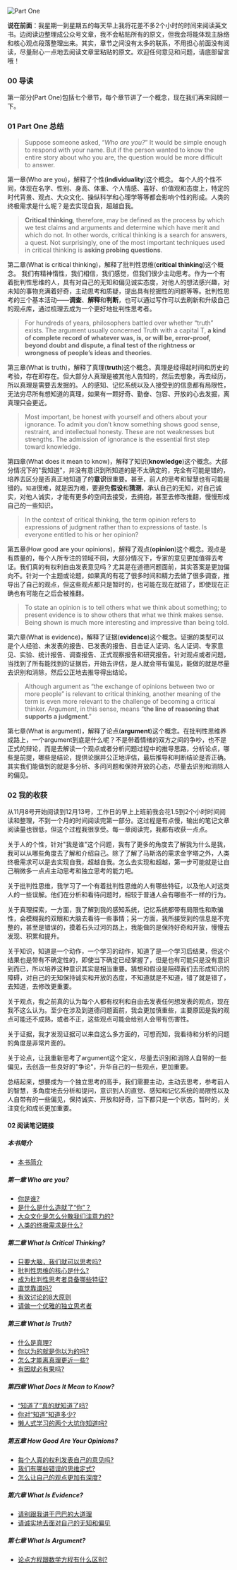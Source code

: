 ![Part One](http://q14f5e3g9.bkt.clouddn.com/Fhohq9hEYTcsPD_Mti-8tKvAoaQx)

**说在前面**：我星期一到星期五的每天早上我将花差不多2个小时的时间来阅读英文书。边阅读边整理成公众号文章，我不会粘贴所有的原文，但我会将能体现主脉络和核心观点段落整理出来。其实，章节之间没有太多的联系，不用担心前面没有阅读，尽量耐心一点地去阅读文章里粘贴的原文。欢迎任何意见和问题，请底部留言哦！

### 00 导读
第一部分(Part One)包括七个章节，每个章节讲了一个概念，现在我们再来回顾一下。

### 01 Part One 总结 
> Suppose someone asked, “*Who are you?*” It would be simple enough to respond with your name. But if the person wanted to know the entire story about who you are, the question would be more difficult to answer.

第一章(Who are you)，解释了个性(**individuality**)这个概念。
每个人的个性不同，体现在名字、性别、身高、体重、个人情感、喜好、价值观和态度上，特定的时代背景、观点、大众文化、操纵科学和心理学等等都会影响个性的形成。人类的终极需求是什么呢？是去实现自我，超越自我。

> **Critical thinking**, therefore, may be defined as the process by which we test claims and arguments and determine which have merit and which do not. In other words, critical thinking is a search for answers, a quest. Not surprisingly, one of the most important techniques used in critical thinking is **asking probing questions**. 

第二章(What is critical thinking)，解释了批判性思维(**critical thinking**)这个概念。
我们有精神惰性，我们相信，我们感觉，但我们很少主动思考。作为一个有着批判性思维的人，具有对自己的无知和偏见诚实态度，对他人的想法感兴趣，对未知的事物充满着好奇，主动思考和质疑，提出具有挖掘性的问题等等。批判性思考的三个基本活动——**调查**、**解释**和**判断**，也可以通过写作可以去刷新和升级自己的观点库，通过梳理去成为一个更好地批判性思考者。

> For hundreds of years, philosophers battled over whether “truth” exists. The argument usually concerned Truth with a capital T, **a kind of complete record of whatever was, is, or will be, error-proof, beyond doubt and dispute, a final test of the rightness or wrongness of people’s ideas and theories**.

第三章(What is truth)，解释了真理(**truth**)这个概念。真理是经得起时间和历史的考验，存在即存在。但大部分人真理是被其他人告知的，然后去想象，再去经历，所以真理是需要去发掘的。人的感知、记忆系统以及人接受到的信息都有局限性，无法穷尽所有想知道的真理，如果有一颗好奇、勤奋、包容、开放的心去发掘，离真理只会更近。

> Most important, be honest with yourself and others about your ignorance. To admit you don’t know something shows good sense, restraint, and intellectual honesty. These are not weaknesses but strengths. The admission of ignorance is the essential first step toward knowledge.

第四章(What does it mean to know)，解释了知识(**knowledge**)这个概念。大部分情况下的"我知道"，并没有意识到所知道的是不太确定的，完全有可能是错的，培养去区分是否真正地知道了的**意识**很重要。甚至，前人的思考和智慧也有可能是错的。`知道`很难，就是因为难，要避免**假设**和**猜测**，承认自己的无知，对自己诚实，对他人诚实，才能有更多的空间去接受，去拥抱，甚至去修改推翻，慢慢形成自己的一些知识。

> In the context of critical thinking, the term opinion refers to expressions of judgment rather than to expressions of taste.
> Is everyone entitled to his or her opinion? 
 
第五章(How good are your opinions)，解释了观点(**opinion**)这个概念。观点是有质量的，每个人所专注的领域不同，大部分情况下，专家的意见更加值得去考证。我们真的有权利自由发表意见吗？尤其是在道德问题面前，其实答案是更加偏向不。针对一个主题或论题，如果真的有花了很多时间和精力去做了很多调查，推导出了自己的观点，但这些观点都只是暂时的，也可能在现在就错了，即使现在正确也有可能在之后会被推翻。

> To state an opinion is to tell others what we think about something; to present evidence is to show others that what we think makes sense. Being shown is much more interesting and impressive than being told.

第六章(What is evidence)，解释了证据(**evidence**)这个概念。证据的类型可以是个人经验、未发表的报告、已发表的报告、目击证人证词、名人证词、专家意见、实验、统计报告、调查报告、正式观察报告和研究报告。针对观点或者问题，当找到了所有能找到的证据后，开始去评估，是人就会带有偏见，能做的就是尽量去识别和消除，然后公正地去推导得出结论。

> Although argument as “the exchange of opinions between two or more people” is relevant to critical thinking, another meaning of the term is even more relevant to the challenge of becoming a critical thinker. Argument, in this sense, means “**the line of reasoning that supports a judgment**.” 

第七章(What is argument)，解释了论点(**argument**)这个概念。在批判性思维养成路上，一个argument到底是什么呢？不是带着情绪的双方之间的争吵，也不是正式的辩论，而是去解读一个观点或者分析问题过程中的推导思路，分析论点，哪些是前提，哪些是结论，提供论据并公正地评估，最后推导和判断结论是否正确。其实我们能做到的就是多分析、多问问题和保持开放的心态，尽量去识别和消除人的偏见。

### 02 我的收获
从11月8号开始阅读到12月13号，工作日的早上上班前我会花1.5到2个小时时间阅读和整理，不到一个月的时间阅读完第一部分。这过程是有点慢，输出的笔记文章阅读量也很低，但这个过程我很享受。每一章阅读完，我都有收获一点点。

关于人的个性，针对"我是谁"这个问题，我有了更多的角度去了解我为什么是我，我可以从哪些角度去了解和介绍自己。除了了解了马斯洛的需求金字塔之外，人类终极需求可以是去实现自我，超越自我。怎么去实现和超越，第一步可能就是让自己稍微多一点点主动思考和独立思考的能力吧。

关于批判性思维，我学习了一个有着批判性思维的人有哪些特征，以及他人对这类人的一些误解。他们在分析和看待问题时，相较于普通人会有哪些不一样的行为。

关于真理探索，一方面，我了解到我的感知系统，记忆系统都带有局限性和欺骗性，会模糊我的双眼和大脑去看待一些事情；另一方面，我所接受到的信息是不完整的，甚至是错误的，摸着石头过河的路上，我能做的是保持好奇和开放，慢慢去发现、积累和提升。

关于知识，知道是一个动作，一个学习的动作，知道了是一个学习后结果，但这个结果也是带有不确定性的，即使当下确定已经掌握了，但是也有可能只是没有意识到而已，所以培养这种意识其实是相当重要。猜想和假设是阻碍我们去形成知识的障碍，对自己的无知保持诚实和开放的态度，不知道就是不知道，错了就是错了，去知道，去修改更重要。 

关于观点，我之前真的认为每个人都有权利和自由去发表任何想发表的观点，现在我不这么认为。至少在涉及到道德问题面前，我会更加慎重些，主要原因是我的观点可能还不成熟，或者不正，这些观点可能会给别人会带有伤害性。

关于证据，我才发现证据可以来自这么多方面的，可想而知，我看待和分析的问题的角度是非常片面的。

关于论点，让我重新思考了argument这个定义，尽量去识别和消除人自带的一些偏见，去创造一些良好的"争论"，升华自己的一些观点，更加重要。

总结起来，想要成为一个独立思考的高手，我们需要主动，主动去思考，参考前人的智慧，多角度地去分析和提问，意识到人的直觉、感知和记忆系统的局限性以及人自带有的一些偏见，保持诚实、开放和好奇，当下都只是一个状态，暂时的，关注变化和成长更加重要。

#### 02 阅读笔记链接
##### 本书简介
* [本书简介](https://mp.weixin.qq.com/s/RRZL9bjlFthUgCOOEHPxzQ)

##### 第一章 Who are you?
* [你是谁?](https://mp.weixin.qq.com/s/A01iQMWoR0tlk9m_yDm7fQ)
* [是什么是什么造就了“你”？](https://mp.weixin.qq.com/s/Iywdzkwk0PFy1HI0Jowlgg)
* [大众文化是怎么分散我们注意力的?](https://mp.weixin.qq.com/s/g03YQ3x7eeBqb1ruY7y-Bg)
* [人类的终极需求是什么?](https://mp.weixin.qq.com/s/SXTcECbdJGgNlorbFUjdwA)

##### 第二章  What Is Critical Thinking?
* [只要大脑，我们就可以思考吗? ](https://mp.weixin.qq.com/s/XHGlpUt6phMZfjq4xS2FUw)
* [批判性思维的核心是什么?](https://mp.weixin.qq.com/s/tF9a1QG2OwDu889Vv9aVlw)
* [成为批判性思考者具备哪些特征?](https://mp.weixin.qq.com/s/YcXC0ObjFIio17EhXp_-VA)
* [直觉靠谱吗?](https://mp.weixin.qq.com/s/fpr1iJCTmD-wxqluFGxE1w)
* [有效讨论的8大原则](https://mp.weixin.qq.com/s/Y94okLxDiUxQu3vUvP2Cnw)
* [请做一个优雅的独立思考者](https://mp.weixin.qq.com/s/Q790SLaveVZDwropDtXH8Q)

##### 第三章  What Is Truth?
* [什么是真理?](https://mp.weixin.qq.com/s/djZeaKCL7JHWOaScb3sfNA)
* [你以为的就是你以为的吗?](https://mp.weixin.qq.com/s/bO6OWf3J9fMRP-OXgNy4Sg)
* [怎么才能离真理更近一些?](https://mp.weixin.qq.com/s/UT3_Sungyav0wuNUyBW8Ow)
* [有因就必有果吗?](https://mp.weixin.qq.com/s/lzBXn7OqEr8T5exbseOHbw)

##### 第四章  What Does It Mean to Know?
* [“知道了”真的就知道了吗?](https://mp.weixin.qq.com/s/bEHMHwN22E9LSYmY_nG3KA)
* [你对“知道”知道多少?](https://mp.weixin.qq.com/s/9_x703hXkbUxGHtNm9S9tQ)
* [懒人式学习的两个大坑你知道吗?](https://mp.weixin.qq.com/s/Blh9iNaxI4S7NLFD5YGvFA)

##### 第五章  How Good Are Your Opinions?
* [每个人真的权利发表自己的意见吗?](https://mp.weixin.qq.com/s/brn130cLA2DjOAhJmjJB9A)
* [我们有哪些错误的思维定式?](https://mp.weixin.qq.com/s/jJmp33wVVQ1l9mswdmpsjg)
* [怎么让自己的观点更加有深度?](https://mp.weixin.qq.com/s/uUnmMBqkO8OQFCsl_LFw1g)

##### 第六章 What Is Evidence?
* [请别跟我讲干巴巴的大道理](https://mp.weixin.qq.com/s/7Gcb93IWKIYCQakm1Gy6WA)
* [请诚实地去面对自己的无知和偏见](https://mp.weixin.qq.com/s/FuPWQ7YyASaEMLZeEJIm9w)

##### 第七章 What Is Argument?
* [论点方程跟数学方程有什么区别?](https://mp.weixin.qq.com/s/8WHxE2RJNRxnVQJJz8so9Q)




